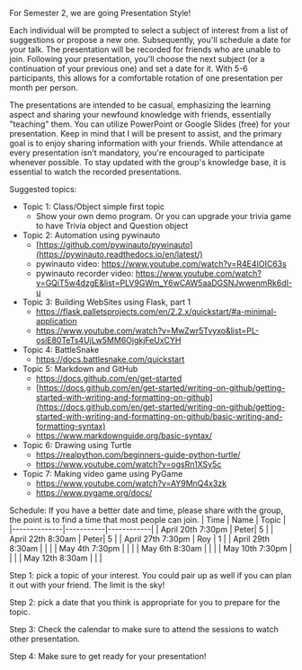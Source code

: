 For Semester 2, we are going Presentation Style!

Each individual will be prompted to select a subject of interest from a list of suggestions or propose a new one. Subsequently, you'll schedule a date for your talk. The presentation will be recorded for friends who are unable to join. Following your presentation, you'll choose the next subject (or a continuation of your previous one) and set a date for it. With 5-6 participants, this allows for a comfortable rotation of one presentation per month per person.

The presentations are intended to be casual, emphasizing the learning aspect and sharing your newfound knowledge with friends, essentially "teaching" them. You can utilize PowerPoint or Google Slides (free) for your presentation. Keep in mind that I will be present to assist, and the primary goal is to enjoy sharing information with your friends. While attendance at every presentation isn't mandatory, you're encouraged to participate whenever possible. To stay updated with the group's knowledge base, it is essential to watch the recorded presentations.

Suggested topics:
- Topic 1: Class/Object simple first topic 
  - Show your own demo program. Or you can upgrade your trivia game to have Trivia object and Question object
- Topic 2: Automation using pywinauto
  - [https://github.com/pywinauto/pywinauto](https://pywinauto.readthedocs.io/en/latest/)
  - pywinauto video: https://www.youtube.com/watch?v=R4E4IOIC63s
  - pywinauto recorder video: https://www.youtube.com/watch?v=GQiT5w4dzgE&list=PLV9GWm_Y6wCAW5aaDGSNJwwenmRk6dI-u
- Topic 3: Building WebSites using Flask, part 1
  - https://flask.palletsprojects.com/en/2.2.x/quickstart/#a-minimal-application
  - https://www.youtube.com/watch?v=MwZwr5Tvyxo&list=PL-osiE80TeTs4UjLw5MM6OjgkjFeUxCYH
- Topic 4: BattleSnake
  - https://docs.battlesnake.com/quickstart
- Topic 5: Markdown and GitHub
  - https://docs.github.com/en/get-started
  - [https://docs.github.com/en/get-started/writing-on-github/getting-started-with-writing-and-formatting-on-github](https://docs.github.com/en/get-started/writing-on-github/getting-started-with-writing-and-formatting-on-github/basic-writing-and-formatting-syntax)
  - https://www.markdownguide.org/basic-syntax/
- Topic 6: Drawing using Turtle
  - https://realpython.com/beginners-guide-python-turtle/
  - https://www.youtube.com/watch?v=ogsRn1XSy5c
- Topic 7: Making video game using PyGame
  - https://www.youtube.com/watch?v=AY9MnQ4x3zk
  - https://www.pygame.org/docs/


Schedule:
If you have a better date and time, please share with the group, the point is to find a time that most people can join.
| Time               | Name     | Topic |
|--------------|-----------|------------|
| April 20th 7:30pm  | Peter|  5     |
| April 22th 8:30am  | Peter|  5     |
| April 27th 7:30pm  | Roy  |  1     |
| April 29th 8:30am  |      |        |
| May 4th 7:30pm  |      |        |
| May 6th 8:30am  |      |        |
| May 10th 7:30pm  |      |        |
| May 12th 8:30am  |      |        |

Step 1: pick a topic of your interest. You could pair up as well if you can plan it out with your friend. The limit is the sky!

Step 2: pick a date that you think is appropriate for you to prepare for the topic.

Step 3: Check the calendar to make sure to attend the sessions to watch other presentation.

Step 4: Make sure to get ready for your presentation!
